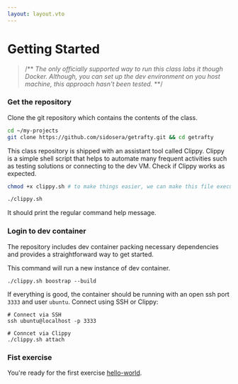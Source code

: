 ```yaml
---
layout: layout.vto
---
```


# Getting Started


> /**
>  *The only officially supported way to run this class labs it though Docker. Although, you can set up the dev environment on you host machine, this approach hasn't been tested.*
> **/


### Get the repository

Clone the git repository which contains the contents of the class.


```bash
cd ~/my-projects
git clone https://github.com/sidosera/getrafty.git && cd getrafty
```

This class repository is shipped with an assistant tool called Clippy. Clippy is a simple shell script that helps to automate many frequent activities such as testing solutions or connecting to the dev VM.
Check if Clippy works as expected.
```bash
chmod +x clippy.sh # to make things easier, we can make this file executable.

./clippy.sh
```

It should print the regular command help message.


### Login to dev container

The repository includes dev container packing necessary dependencies and provides a straightforward way to get started.

This command will run a new instance of dev container. 

```
./clippy.sh boostrap --build
```


If everything is good, the container should be running with an open ssh port `3333` and user `ubuntu`. Connect using SSH or Clippy:

```
# Connect via SSH
ssh ubuntu@localhost -p 3333
```

```
# Conncet via Clippy
./clippy.sh attach
```

### Fist exercise

You're ready for the first exercise [hello-world](/hello-world).

